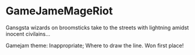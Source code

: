 # GameJameMageRiot

Gansgsta wizards on broomsticks take to the streets with lightning amidst inocent civilains...

Gamejam theme: Inappropriate; Where to draw the line.
Won first place!
